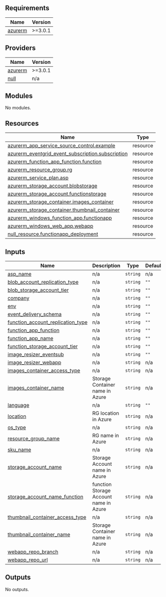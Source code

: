 ## Requirements

| Name | Version |
|------|---------|
| <a name="requirement_azurerm"></a> [azurerm](#requirement\_azurerm) | >=3.0.1 |

## Providers

| Name | Version |
|------|---------|
| <a name="provider_azurerm"></a> [azurerm](#provider\_azurerm) | >=3.0.1 |
| <a name="provider_null"></a> [null](#provider\_null) | n/a |

## Modules

No modules.

## Resources

| Name | Type |
|------|------|
| [azurerm_app_service_source_control.example](https://registry.terraform.io/providers/hashicorp/azurerm/latest/docs/resources/app_service_source_control) | resource |
| [azurerm_eventgrid_event_subscription.subscription](https://registry.terraform.io/providers/hashicorp/azurerm/latest/docs/resources/eventgrid_event_subscription) | resource |
| [azurerm_function_app_function.function](https://registry.terraform.io/providers/hashicorp/azurerm/latest/docs/resources/function_app_function) | resource |
| [azurerm_resource_group.rg](https://registry.terraform.io/providers/hashicorp/azurerm/latest/docs/resources/resource_group) | resource |
| [azurerm_service_plan.asp](https://registry.terraform.io/providers/hashicorp/azurerm/latest/docs/resources/service_plan) | resource |
| [azurerm_storage_account.blobstorage](https://registry.terraform.io/providers/hashicorp/azurerm/latest/docs/resources/storage_account) | resource |
| [azurerm_storage_account.functionstorage](https://registry.terraform.io/providers/hashicorp/azurerm/latest/docs/resources/storage_account) | resource |
| [azurerm_storage_container.images_container](https://registry.terraform.io/providers/hashicorp/azurerm/latest/docs/resources/storage_container) | resource |
| [azurerm_storage_container.thumbnail_container](https://registry.terraform.io/providers/hashicorp/azurerm/latest/docs/resources/storage_container) | resource |
| [azurerm_windows_function_app.functionapp](https://registry.terraform.io/providers/hashicorp/azurerm/latest/docs/resources/windows_function_app) | resource |
| [azurerm_windows_web_app.webapp](https://registry.terraform.io/providers/hashicorp/azurerm/latest/docs/resources/windows_web_app) | resource |
| [null_resource.functionapp_deployment](https://registry.terraform.io/providers/hashicorp/null/latest/docs/resources/resource) | resource |

## Inputs

| Name | Description | Type | Default | Required |
|------|-------------|------|---------|:--------:|
| <a name="input_asp_name"></a> [asp\_name](#input\_asp\_name) | n/a | `string` | n/a | yes |
| <a name="input_blob_account_replication_type"></a> [blob\_account\_replication\_type](#input\_blob\_account\_replication\_type) | n/a | `string` | `""` | no |
| <a name="input_blob_storage_account_tier"></a> [blob\_storage\_account\_tier](#input\_blob\_storage\_account\_tier) | n/a | `string` | `""` | no |
| <a name="input_company"></a> [company](#input\_company) | n/a | `string` | `""` | no |
| <a name="input_env"></a> [env](#input\_env) | n/a | `string` | `""` | no |
| <a name="input_event_delivery_schema"></a> [event\_delivery\_schema](#input\_event\_delivery\_schema) | n/a | `string` | `""` | no |
| <a name="input_function_account_replication_type"></a> [function\_account\_replication\_type](#input\_function\_account\_replication\_type) | n/a | `string` | `""` | no |
| <a name="input_function_app_function"></a> [function\_app\_function](#input\_function\_app\_function) | n/a | `string` | `""` | no |
| <a name="input_function_app_name"></a> [function\_app\_name](#input\_function\_app\_name) | n/a | `string` | `""` | no |
| <a name="input_function_storage_account_tier"></a> [function\_storage\_account\_tier](#input\_function\_storage\_account\_tier) | n/a | `string` | `""` | no |
| <a name="input_image_resizer_eventsub"></a> [image\_resizer\_eventsub](#input\_image\_resizer\_eventsub) | n/a | `string` | `""` | no |
| <a name="input_image_resizer_webapp"></a> [image\_resizer\_webapp](#input\_image\_resizer\_webapp) | n/a | `string` | n/a | yes |
| <a name="input_images_container_access_type"></a> [images\_container\_access\_type](#input\_images\_container\_access\_type) | n/a | `string` | n/a | yes |
| <a name="input_images_container_name"></a> [images\_container\_name](#input\_images\_container\_name) | Storage Container name in Azure | `string` | n/a | yes |
| <a name="input_language"></a> [language](#input\_language) | n/a | `string` | `""` | no |
| <a name="input_location"></a> [location](#input\_location) | RG location in Azure | `string` | n/a | yes |
| <a name="input_os_type"></a> [os\_type](#input\_os\_type) | n/a | `string` | n/a | yes |
| <a name="input_resource_group_name"></a> [resource\_group\_name](#input\_resource\_group\_name) | RG name in Azure | `string` | n/a | yes |
| <a name="input_sku_name"></a> [sku\_name](#input\_sku\_name) | n/a | `string` | n/a | yes |
| <a name="input_storage_account_name"></a> [storage\_account\_name](#input\_storage\_account\_name) | Storage Account name in Azure | `string` | n/a | yes |
| <a name="input_storage_account_name_function"></a> [storage\_account\_name\_function](#input\_storage\_account\_name\_function) | function Storage Account name in Azure | `string` | n/a | yes |
| <a name="input_thumbnail_container_access_type"></a> [thumbnail\_container\_access\_type](#input\_thumbnail\_container\_access\_type) | n/a | `string` | n/a | yes |
| <a name="input_thumbnail_container_name"></a> [thumbnail\_container\_name](#input\_thumbnail\_container\_name) | Storage Container name in Azure | `string` | n/a | yes |
| <a name="input_webapp_repo_branch"></a> [webapp\_repo\_branch](#input\_webapp\_repo\_branch) | n/a | `string` | n/a | yes |
| <a name="input_webapp_repo_url"></a> [webapp\_repo\_url](#input\_webapp\_repo\_url) | n/a | `string` | n/a | yes |

## Outputs

No outputs.
